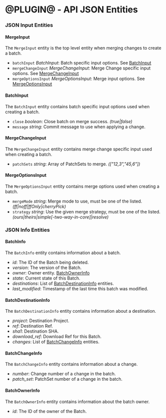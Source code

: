@PLUGIN@ - API JSON Entities
==============================


### JSON Input Entities

#### MergeInput

The `MergeInput` entity is the top level entity when merging changes to create a batch.

* `batchInput` _BatchInput_: Batch specific input options. See [BatchInput](#batchinput)
* `mergeChangeInput` _MergeChangeInput_: Merge Change specific input options. See [MergeChangeInput](#mergechangeinput)
* `mergeOptionsInput` _MergeOptionsInput_: Merge input options. See [MergeOptionsInput](#mergeoptionsinput)


#### BatchInput

The `BatchInput` entity contains batch specific input options used when creating a batch.

* `close` _boolean_: Close batch on merge success. _(true|false)_
* `message` _string_: Commit message to use when applying a change.


#### MergeChangeInput

The `MergeChangeInput` entity contains merge change specific input used when creating a batch.

* `patchSets` _string_: Array of PatchSets to merge. _(["12,3","45,6"])_


#### MergeOptionsInput

The `MergeOptionsInput` entity contains merge options used when creating a batch.

* `mergeMode` _string_: Merge mode to use, must be one of the listed. _(ff|noff|ffOnly|cherryPick)_
* `strategy` _string_: Use the given merge strategy, must be one of the listed. _(ours|theirs|simple[-two-way-in-core]|resolve)_


### JSON Info Entities

#### BatchInfo

The `BatchInfo` entity contains information about a batch.

* _id_: The ID of the Batch being deleted.
* _version_: The version of the Batch.
* _owner_: Owner entity. [BatchOwnerInfo](#batchownerinfo)
* _state_: Current state of this Batch.
* _destinations_: List of [BatchDestinationInfo](#batchdestinationinfo) entities.
* _last\_modified_: Timestamp of the last time this batch was modified.


#### BatchDestinationInfo

The `BatchDestinationInfo` entity contains information about a destination.

* _project_: Destination Project.
* _ref_: Destination Ref.
* _sha1_: Destination SHA.
* _download\_ref_: Download Ref for this Batch.
* _changes_: List of [BatchChangeInfo](#batchchangeinfo) entities.


#### BatchChangeInfo

The `BatchChangeInfo` entity contains information about a change.

* _number_: Change number of a change in the batch.
* _patch\_set_: PatchSet number of a change in the batch.


#### BatchOwnerInfo

The `BatchOwnerInfo` entity contains information about the batch owner.

* _id_: The ID of the owner of the Batch.
